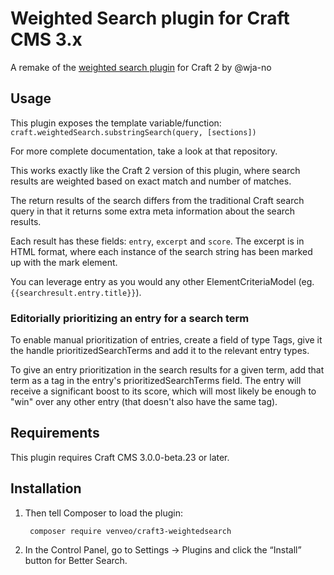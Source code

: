 # Weighted Search plugin for Craft CMS 3.x

A remake of the [weighted search plugin](https://github.com/wja-no/craft-weighted-search) for Craft 2 by @wja-no


## Usage
This plugin exposes the template variable/function: `craft.weightedSearch.substringSearch(query, [sections])`

For more complete documentation, take a look at that repository.

This works exactly like the Craft 2 version of this plugin, where search results are weighted based on exact match and number of matches.

The return results of the search differs from the traditional Craft search query in that it returns some extra meta information about the search results.

Each result has these fields: `entry`, `excerpt` and `score`. The excerpt is in HTML format, where each instance of the search string has been marked up with the mark element.

You can leverage entry as you would any other ElementCriteriaModel (eg. `{{searchresult.entry.title}}`).

### Editorially prioritizing an entry for a search term
To enable manual prioritization of entries, create a field of type Tags, give it the handle prioritizedSearchTerms and add it to the relevant entry types.

To give an entry prioritization in the search results for a given term, add that term as a tag in the entry's prioritizedSearchTerms field. The entry will receive a significant boost to its score, which will most likely be enough to "win" over any other entry (that doesn't also have the same tag).
## Requirements

This plugin requires Craft CMS 3.0.0-beta.23 or later.

## Installation

1. Then tell Composer to load the plugin:

        composer require venveo/craft3-weightedsearch

2. In the Control Panel, go to Settings → Plugins and click the “Install” button for Better Search.